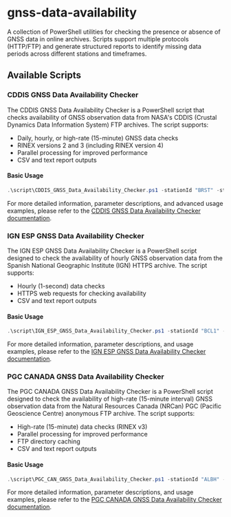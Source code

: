 # gnss-data-availability
A collection of PowerShell utilities for checking the presence or absence of GNSS data in online archives. Scripts support multiple protocols (HTTP/FTP) and generate structured reports to identify missing data periods across different stations and timeframes.

## Available Scripts

### CDDIS GNSS Data Availability Checker

The CDDIS GNSS Data Availability Checker is a PowerShell script that checks availability of GNSS observation data from NASA's CDDIS (Crustal Dynamics Data Information System) FTP archives. The script supports:

- Daily, hourly, or high-rate (15-minute) GNSS data checks
- RINEX versions 2 and 3 (including RINEX version 4)
- Parallel processing for improved performance
- CSV and text report outputs

#### Basic Usage

```powershell
.\script\CDDIS_GNSS_Data_Availability_Checker.ps1 -stationId "BRST" -startDate "2025-01-01" -endDate "2025-01-31" -dataType "daily" -rinexVersion 3
```

For more detailed information, parameter descriptions, and advanced usage examples, please refer to the [CDDIS GNSS Data Availability Checker documentation](docs/README_for_CDDIS_GNSS_Data_Availability_Checker.md).

### IGN ESP GNSS Data Availability Checker

The IGN ESP GNSS Data Availability Checker is a PowerShell script designed to check the availability of hourly GNSS observation data from the Spanish National Geographic Institute (IGN) HTTPS archive. The script supports:

- Hourly (1-second) data checks
- HTTPS web requests for checking availability
- CSV and text report outputs

#### Basic Usage

```powershell
.\script\IGN_ESP_GNSS_Data_Availability_Checker.ps1 -stationId "BCL1" -startDate "2025-01-01" -endDate "2025-01-05"
```

For more detailed information, parameter descriptions, and usage examples, please refer to the [IGN ESP GNSS Data Availability Checker documentation](docs/README_for_IGN_ESP_GNSS_Data_Availability_Checker.md).

### PGC CANADA GNSS Data Availability Checker

The PGC CANADA GNSS Data Availability Checker is a PowerShell script designed to check the availability of high-rate (15-minute interval) GNSS observation data from the Natural Resources Canada (NRCan) PGC (Pacific Geoscience Centre) anonymous FTP archive. The script supports:

- High-rate (15-minute) data checks (RINEX v3)
- Parallel processing for improved performance
- FTP directory caching
- CSV and text report outputs

#### Basic Usage

```powershell
.\script\PGC_CAN_GNSS_Data_Availability_Checker.ps1 -stationId "ALBH" -startDate "2024-01-01" -endDate "2024-01-10"
```

For more detailed information, parameter descriptions, and usage examples, please refer to the [PGC CANADA GNSS Data Availability Checker documentation](docs/README_for_PGC_CAN_GNSS_Data_Availability_Checker.md).
